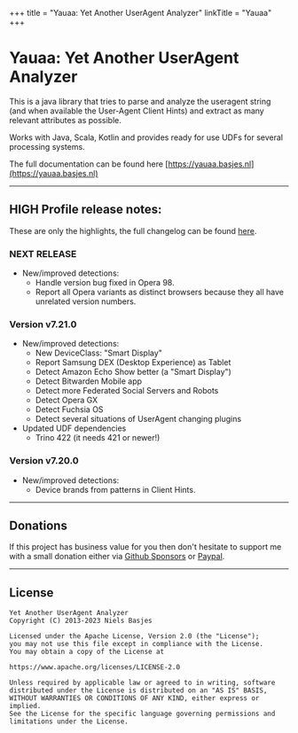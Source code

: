 +++
title = "Yauaa: Yet Another UserAgent Analyzer"
linkTitle = "Yauaa"
+++
# Yauaa: Yet Another UserAgent Analyzer
This is a java library that tries to parse and analyze the useragent string (and when available the User-Agent Client Hints) and extract as many relevant attributes as possible.

Works with Java, Scala, Kotlin and provides ready for use UDFs for several processing systems.

The full documentation can be found here [https://yauaa.basjes.nl](https://yauaa.basjes.nl)

---

## HIGH Profile release notes:

These are only the highlights, the full changelog can be found [here](https://github.com/nielsbasjes/yauaa/blob/main/CHANGELOG.md).

### NEXT RELEASE
- New/improved detections:
    - Handle version bug fixed in Opera 98.
    - Report all Opera variants as distinct browsers because they all have unrelated version numbers.

### Version v7.21.0
- New/improved detections:
    - New DeviceClass: "Smart Display"
    - Report Samsung DEX (Desktop Experience) as Tablet
    - Detect Amazon Echo Show better (a "Smart Display")
    - Detect Bitwarden Mobile app
    - Detect more Federated Social Servers and Robots
    - Detect Opera GX
    - Detect Fuchsia OS
    - Detect several situations of UserAgent changing plugins
- Updated UDF dependencies
    - Trino 422 (it needs 421 or newer!)

### Version v7.20.0
- New/improved detections:
  - Device brands from patterns in Client Hints.

---
## Donations
If this project has business value for you then don't hesitate to support me with a small donation either via [Github Sponsors](https://github.com/sponsors/nielsbasjes) or [Paypal](https://www.paypal.me/nielsbasjes).

---
## License

    Yet Another UserAgent Analyzer
    Copyright (C) 2013-2023 Niels Basjes

    Licensed under the Apache License, Version 2.0 (the "License");
    you may not use this file except in compliance with the License.
    You may obtain a copy of the License at

    https://www.apache.org/licenses/LICENSE-2.0

    Unless required by applicable law or agreed to in writing, software
    distributed under the License is distributed on an "AS IS" BASIS,
    WITHOUT WARRANTIES OR CONDITIONS OF ANY KIND, either express or implied.
    See the License for the specific language governing permissions and
    limitations under the License.
